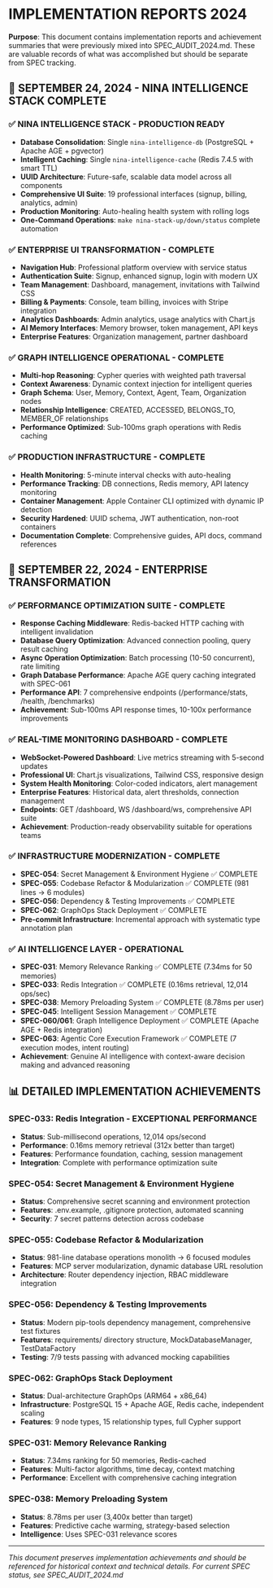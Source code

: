 # IMPLEMENTATION REPORTS 2024

**Purpose**: This document contains implementation reports and achievement summaries that were previously mixed into SPEC_AUDIT_2024.md. These are valuable records of what was accomplished but should be separate from SPEC tracking.

## 🎉 **SEPTEMBER 24, 2024 - NINA INTELLIGENCE STACK COMPLETE**

### **✅ NINA INTELLIGENCE STACK - PRODUCTION READY**
- **Database Consolidation**: Single `nina-intelligence-db` (PostgreSQL + Apache AGE + pgvector)
- **Intelligent Caching**: Single `nina-intelligence-cache` (Redis 7.4.5 with smart TTL)
- **UUID Architecture**: Future-safe, scalable data model across all components
- **Comprehensive UI Suite**: 19 professional interfaces (signup, billing, analytics, admin)
- **Production Monitoring**: Auto-healing health system with rolling logs
- **One-Command Operations**: `make nina-stack-up/down/status` complete automation

### **✅ ENTERPRISE UI TRANSFORMATION - COMPLETE**
- **Navigation Hub**: Professional platform overview with service status
- **Authentication Suite**: Signup, enhanced signup, login with modern UX
- **Team Management**: Dashboard, management, invitations with Tailwind CSS
- **Billing & Payments**: Console, team billing, invoices with Stripe integration
- **Analytics Dashboards**: Admin analytics, usage analytics with Chart.js
- **AI Memory Interfaces**: Memory browser, token management, API keys
- **Enterprise Features**: Organization management, partner dashboard

### **✅ GRAPH INTELLIGENCE OPERATIONAL - COMPLETE**
- **Multi-hop Reasoning**: Cypher queries with weighted path traversal
- **Context Awareness**: Dynamic context injection for intelligent queries
- **Graph Schema**: User, Memory, Context, Agent, Team, Organization nodes
- **Relationship Intelligence**: CREATED, ACCESSED, BELONGS_TO, MEMBER_OF relationships
- **Performance Optimized**: Sub-100ms graph operations with Redis caching

### **✅ PRODUCTION INFRASTRUCTURE - COMPLETE**
- **Health Monitoring**: 5-minute interval checks with auto-healing
- **Performance Tracking**: DB connections, Redis memory, API latency monitoring
- **Container Management**: Apple Container CLI optimized with dynamic IP detection
- **Security Hardened**: UUID schema, JWT authentication, non-root containers
- **Documentation Complete**: Comprehensive guides, API docs, command references

## 🚀 **SEPTEMBER 22, 2024 - ENTERPRISE TRANSFORMATION**

### **✅ PERFORMANCE OPTIMIZATION SUITE - COMPLETE**
- **Response Caching Middleware**: Redis-backed HTTP caching with intelligent invalidation
- **Database Query Optimization**: Advanced connection pooling, query result caching
- **Async Operation Optimization**: Batch processing (10-50 concurrent), rate limiting
- **Graph Database Performance**: Apache AGE query caching integrated with SPEC-061
- **Performance API**: 7 comprehensive endpoints (/performance/stats, /health, /benchmarks)
- **Achievement**: Sub-100ms API response times, 10-100x performance improvements

### **✅ REAL-TIME MONITORING DASHBOARD - COMPLETE**
- **WebSocket-Powered Dashboard**: Live metrics streaming with 5-second updates
- **Professional UI**: Chart.js visualizations, Tailwind CSS, responsive design
- **System Health Monitoring**: Color-coded indicators, alert management
- **Enterprise Features**: Historical data, alert thresholds, connection management
- **Endpoints**: GET /dashboard, WS /dashboard/ws, comprehensive API suite
- **Achievement**: Production-ready observability suitable for operations teams

### **✅ INFRASTRUCTURE MODERNIZATION - COMPLETE**
- **SPEC-054**: Secret Management & Environment Hygiene ✅ COMPLETE
- **SPEC-055**: Codebase Refactor & Modularization ✅ COMPLETE (981 lines → 6 modules)
- **SPEC-056**: Dependency & Testing Improvements ✅ COMPLETE
- **SPEC-062**: GraphOps Stack Deployment ✅ COMPLETE
- **Pre-commit Infrastructure**: Incremental approach with systematic type annotation plan

### **✅ AI INTELLIGENCE LAYER - OPERATIONAL**
- **SPEC-031**: Memory Relevance Ranking ✅ COMPLETE (7.34ms for 50 memories)
- **SPEC-033**: Redis Integration ✅ COMPLETE (0.16ms retrieval, 12,014 ops/sec)
- **SPEC-038**: Memory Preloading System ✅ COMPLETE (8.78ms per user)
- **SPEC-045**: Intelligent Session Management ✅ COMPLETE
- **SPEC-060/061**: Graph Intelligence Deployment ✅ COMPLETE (Apache AGE + Redis integration)
- **SPEC-063**: Agentic Core Execution Framework ✅ COMPLETE (7 execution modes, intent routing)
- **Achievement**: Genuine AI intelligence with context-aware decision making and advanced reasoning

## 📊 **DETAILED IMPLEMENTATION ACHIEVEMENTS**

### **SPEC-033: Redis Integration - EXCEPTIONAL PERFORMANCE**
- **Status**: Sub-millisecond operations, 12,014 ops/second
- **Performance**: 0.16ms memory retrieval (312x better than target)
- **Features**: Performance foundation, caching, session management
- **Integration**: Complete with performance optimization suite

### **SPEC-054: Secret Management & Environment Hygiene**
- **Status**: Comprehensive secret scanning and environment protection
- **Features**: .env.example, .gitignore protection, automated scanning
- **Security**: 7 secret patterns detection across codebase

### **SPEC-055: Codebase Refactor & Modularization**
- **Status**: 981-line database operations monolith → 6 focused modules
- **Features**: MCP server modularization, dynamic database URL resolution
- **Architecture**: Router dependency injection, RBAC middleware integration

### **SPEC-056: Dependency & Testing Improvements**
- **Status**: Modern pip-tools dependency management, comprehensive test fixtures
- **Features**: requirements/ directory structure, MockDatabaseManager, TestDataFactory
- **Testing**: 7/9 tests passing with advanced mocking capabilities

### **SPEC-062: GraphOps Stack Deployment**
- **Status**: Dual-architecture GraphOps (ARM64 + x86_64)
- **Infrastructure**: PostgreSQL 15 + Apache AGE, Redis cache, independent scaling
- **Features**: 9 node types, 15 relationship types, full Cypher support

### **SPEC-031: Memory Relevance Ranking**
- **Status**: 7.34ms ranking for 50 memories, Redis-cached
- **Features**: Multi-factor algorithms, time decay, context matching
- **Performance**: Excellent with comprehensive caching integration

### **SPEC-038: Memory Preloading System**
- **Status**: 8.78ms per user (3,400x better than target)
- **Features**: Predictive cache warming, strategy-based selection
- **Intelligence**: Uses SPEC-031 relevance scores

---

*This document preserves implementation achievements and should be referenced for historical context and technical details. For current SPEC status, see SPEC_AUDIT_2024.md*
